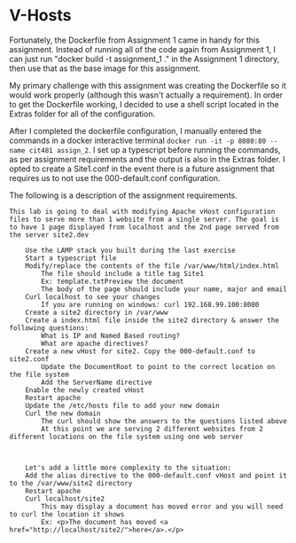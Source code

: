 # V-Hosts

Fortunately, the Dockerfile from Assignment 1 came in handy for this assignment. Instead of running all of the code again from Assignment 1, I can just run "docker build -t assignment_1 ." in the Assignment 1 directory, then use that as the base image for this assignment.

My primary challenge with this assignment was creating the Dockerfile so it would work properly (although this wasn't actually a requirement). In order to get the Dockerfile working, I decided to use a shell script located in the Extras folder for all of the configuration.

After I completed the dockerfile configuration, I manually entered the commands in a docker interactive terminal ```docker run -it -p 8080:80 --name cit481 assign_2```. I set up a typescript before running the commands, as per assignment requirements and the output is also in the Extras folder. I opted to create a Site1.conf in the event there is a future assignment that requires us to not use the 000-default.conf configuration.

The following is a description of the assignment requirements.

```
This lab is going to deal with modifying Apache vHost configuration files to serve more than 1 website from a single server. The goal is to have 1 page displayed from localhost and the 2nd page served from the server site2.dev

    Use the LAMP stack you built during the last exercise
    Start a typescript file
    Modify/replace the contents of the file /var/www/html/index.html
        The file should include a title tag Site1
        Ex: template.txtPreview the document
        The body of the page should include your name, major and email
    Curl localhost to see your changes
        If you are running on windows: curl 192.168.99.100:8080
    Create a site2 directory in /var/www
    Create a index.html file inside the site2 directory & answer the following questions:
        What is IP and Named Based routing?
        What are apache directives?
    Create a new vHost for site2. Copy the 000-default.conf to site2.conf
        Update the DocumentRoot to point to the correct location on the file system 
        Add the ServerName directive
    Enable the newly created vHost
    Restart apache
    Update the /etc/hosts file to add your new domain
    Curl the new domain 
        The curl should show the answers to the questions listed above
        At this point we are serving 2 different websites from 2 different locations on the file system using one web server

 

    Let's add a little more complexity to the situation:
    Add the alias directive to the 000-default.conf vHost and point it to the /var/www/site2 directory
    Restart apache
    Curl localhost/site2
        This may display a document has moved error and you will need to curl the location it shows
        Ex: <p>The document has moved <a href="http://localhost/site2/">here</a>.</p>

 
```
